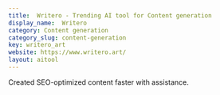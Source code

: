 ```yaml
---
title:  Writero - Trending AI tool for Content generation
display_name:  Writero
category: Content generation
category_slug: content-generation
key: writero_art
website: https://www.writero.art/
layout: aitool
---
```


Created SEO-optimized content faster with assistance.
